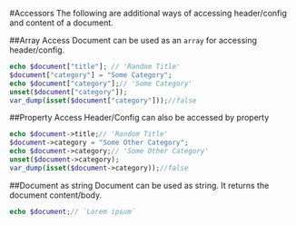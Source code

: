 #Accessors
The following are additional ways of accessing header/config and content of a document.

##Array Access
Document can be used as an `array` for accessing header/config.
```php
echo $document["title"]; // 'Random Title'
$document["category"] = "Some Category";
echo $document["category"];// 'Some Category'
unset($document["category"]);
var_dump(isset($document["category"]));//false
```

##Property Access
Header/Config can also be accessed by property
```php
echo $document->title;// 'Random Title'
$document->category = "Some Other Category";
echo $document->category;// 'Some Other Category'
unset($document->category);
var_dump(isset($document->category));//false
```

##Document as string
Document can be used as string. It returns the document content/body.
```php
echo $document;// `Lorem ipsum`
```
